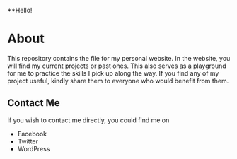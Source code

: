 **Hello!

About
===
This repository contains the file for my personal website. In the website, you will find my current projects or past ones. This also serves as a playground for me to practice the skills I pick up along the way. If you find any of my project useful, kindly share them to everyone who would benefit from them.

Contact Me
---
If you wish to contact me directly, you could find me on
- Facebook
- Twitter
- WordPress